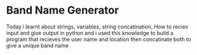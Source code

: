 # Band Name Generator
Today i learnt about strings, variables, string concatination, How to reciev input and give output in python
and i used this knowledge to build a program that recieves the user name and location then concatinate both to give a unique band name